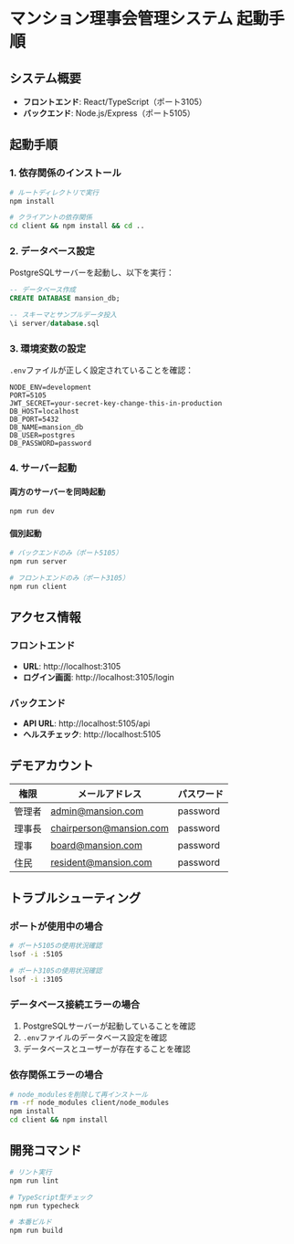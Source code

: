 # マンション理事会管理システム 起動手順

## システム概要
- **フロントエンド**: React/TypeScript（ポート3105）
- **バックエンド**: Node.js/Express（ポート5105）

## 起動手順

### 1. 依存関係のインストール
```bash
# ルートディレクトリで実行
npm install

# クライアントの依存関係
cd client && npm install && cd ..
```

### 2. データベース設定
PostgreSQLサーバーを起動し、以下を実行：
```sql
-- データベース作成
CREATE DATABASE mansion_db;

-- スキーマとサンプルデータ投入
\i server/database.sql
```

### 3. 環境変数の設定
`.env`ファイルが正しく設定されていることを確認：
```
NODE_ENV=development
PORT=5105
JWT_SECRET=your-secret-key-change-this-in-production
DB_HOST=localhost
DB_PORT=5432
DB_NAME=mansion_db
DB_USER=postgres
DB_PASSWORD=password
```

### 4. サーバー起動

#### 両方のサーバーを同時起動
```bash
npm run dev
```

#### 個別起動
```bash
# バックエンドのみ（ポート5105）
npm run server

# フロントエンドのみ（ポート3105）
npm run client
```

## アクセス情報

### フロントエンド
- **URL**: http://localhost:3105
- **ログイン画面**: http://localhost:3105/login

### バックエンド
- **API URL**: http://localhost:5105/api
- **ヘルスチェック**: http://localhost:5105

## デモアカウント

| 権限 | メールアドレス | パスワード |
|------|---------------|-----------|
| 管理者 | admin@mansion.com | password |
| 理事長 | chairperson@mansion.com | password |
| 理事 | board@mansion.com | password |
| 住民 | resident@mansion.com | password |

## トラブルシューティング

### ポートが使用中の場合
```bash
# ポート5105の使用状況確認
lsof -i :5105

# ポート3105の使用状況確認
lsof -i :3105
```

### データベース接続エラーの場合
1. PostgreSQLサーバーが起動していることを確認
2. `.env`ファイルのデータベース設定を確認
3. データベースとユーザーが存在することを確認

### 依存関係エラーの場合
```bash
# node_modulesを削除して再インストール
rm -rf node_modules client/node_modules
npm install
cd client && npm install
```

## 開発コマンド

```bash
# リント実行
npm run lint

# TypeScript型チェック
npm run typecheck

# 本番ビルド
npm run build
```